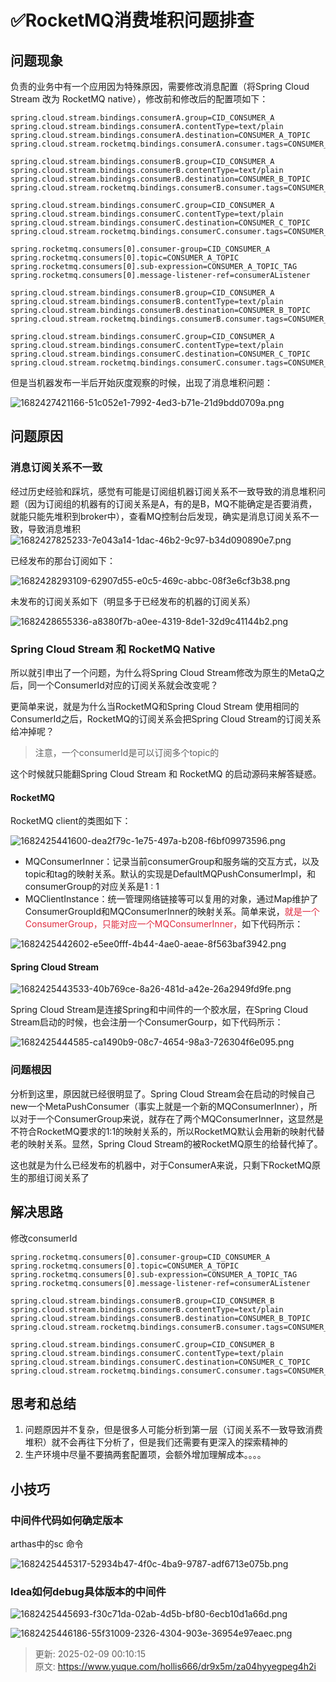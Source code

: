 # ✅RocketMQ消费堆积问题排查

## 问题现象
负责的业务中有一个应用因为特殊原因，需要修改消息配置（将Spring Cloud Stream 改为 RocketMQ native），修改前和修改后的配置项如下：

```properties
spring.cloud.stream.bindings.consumerA.group=CID_CONSUMER_A
spring.cloud.stream.bindings.consumerA.contentType=text/plain
spring.cloud.stream.bindings.consumerA.destination=CONSUMER_A_TOPIC
spring.cloud.stream.rocketmq.bindings.consumerA.consumer.tags=CONSUMER_A_TOPIC_TAG

spring.cloud.stream.bindings.consumerB.group=CID_CONSUMER_A
spring.cloud.stream.bindings.consumerB.contentType=text/plain
spring.cloud.stream.bindings.consumerB.destination=CONSUMER_B_TOPIC
spring.cloud.stream.rocketmq.bindings.consumerB.consumer.tags=CONSUMER_B_TOPIC_TAG

spring.cloud.stream.bindings.consumerC.group=CID_CONSUMER_A
spring.cloud.stream.bindings.consumerC.contentType=text/plain
spring.cloud.stream.bindings.consumerC.destination=CONSUMER_C_TOPIC
spring.cloud.stream.rocketmq.bindings.consumerC.consumer.tags=CONSUMER_C_TOPIC_TAG
```

```properties
spring.rocketmq.consumers[0].consumer-group=CID_CONSUMER_A
spring.rocketmq.consumers[0].topic=CONSUMER_A_TOPIC
spring.rocketmq.consumers[0].sub-expression=CONSUMER_A_TOPIC_TAG
spring.rocketmq.consumers[0].message-listener-ref=consumerAListener

spring.cloud.stream.bindings.consumerB.group=CID_CONSUMER_A
spring.cloud.stream.bindings.consumerB.contentType=text/plain
spring.cloud.stream.bindings.consumerB.destination=CONSUMER_B_TOPIC
spring.cloud.stream.rocketmq.bindings.consumerB.consumer.tags=CONSUMER_B_TOPIC_TAG

spring.cloud.stream.bindings.consumerC.group=CID_CONSUMER_A
spring.cloud.stream.bindings.consumerC.contentType=text/plain
spring.cloud.stream.bindings.consumerC.destination=CONSUMER_C_TOPIC
spring.cloud.stream.rocketmq.bindings.consumerC.consumer.tags=CONSUMER_C_TOPIC_TAG
```

但是当机器发布一半后开始灰度观察的时候，出现了消息堆积问题：

![1682427421166-51c052e1-7992-4ed3-b71e-21d9bdd0709a.png](./img/ke6s_RDKEpt7odKG/1682427421166-51c052e1-7992-4ed3-b71e-21d9bdd0709a-292762.png)

## 问题原因
### 消息订阅关系不一致
经过历史经验和踩坑，感觉有可能是订阅组机器订阅关系不一致导致的消息堆积问题（因为订阅组的机器有的订阅关系是A，有的是B，MQ不能确定是否要消费，就能只能先堆积到broker中），查看MQ控制台后发现，确实是消息订阅关系不一致，导致消息堆积  
![1682427825233-7e043a14-1dac-46b2-9c97-b34d090890e7.png](./img/ke6s_RDKEpt7odKG/1682427825233-7e043a14-1dac-46b2-9c97-b34d090890e7-494177.png)

已经发布的那台订阅如下：

![1682428293109-62907d55-e0c5-469c-abbc-08f3e6cf3b38.png](./img/ke6s_RDKEpt7odKG/1682428293109-62907d55-e0c5-469c-abbc-08f3e6cf3b38-781290.png)

未发布的订阅关系如下（明显多于已经发布的机器的订阅关系）

![1682428655336-a8380f7b-a0ee-4319-8de1-32d9c41144b2.png](./img/ke6s_RDKEpt7odKG/1682428655336-a8380f7b-a0ee-4319-8de1-32d9c41144b2-783003.png)

### Spring Cloud Stream 和 RocketMQ Native
所以就引申出了一个问题，为什么将Spring Cloud Stream修改为原生的MetaQ之后，同一个ConsumerId对应的订阅关系就会改变呢？

更简单来说，就是为什么当RocketMQ和Spring Cloud Stream 使用相同的ConsumerId之后，RocketMQ的订阅关系会把Spring Cloud Stream的订阅关系给冲掉呢？

> 注意，一个consumerId是可以订阅多个topic的
>

这个时候就只能翻Spring Cloud Stream 和 RocketMQ 的启动源码来解答疑惑。

#### RocketMQ
RocketMQ client的类图如下：

![1682425441600-dea2f79c-1e75-497a-b208-f6bf09973596.png](./img/ke6s_RDKEpt7odKG/1682425441600-dea2f79c-1e75-497a-b208-f6bf09973596-856965.png)

+ MQConsumerInner：记录当前consumerGroup和服务端的交互方式，以及topic和tag的映射关系。默认的实现是DefaultMQPushConsumerImpl，和consumerGroup的对应关系是1 : 1
+ MQClientInstance：统一管理网络链接等可以复用的对象，通过Map维护了ConsumerGroupId和MQConsumerInner的映射关系。简单来说，<font style="color:#DF2A3F;">就是一个ConsumerGroup，只能对应一个MQConsumerInner，</font>如下代码所示：

![1682425442602-e5ee0fff-4b44-4ae0-aeae-8f563baf3942.png](./img/ke6s_RDKEpt7odKG/1682425442602-e5ee0fff-4b44-4ae0-aeae-8f563baf3942-514017.png)

#### Spring Cloud Stream
![1682425443533-40b769ce-8a26-481d-a42e-26a2949fd9fe.png](./img/ke6s_RDKEpt7odKG/1682425443533-40b769ce-8a26-481d-a42e-26a2949fd9fe-043073.png)

Spring Cloud Stream是连接Spring和中间件的一个胶水层，在Spring Cloud Stream启动的时候，也会注册一个ConsumerGourp，如下代码所示：

![1682425444585-ca1490b9-08c7-4654-98a3-726304f6e095.png](./img/ke6s_RDKEpt7odKG/1682425444585-ca1490b9-08c7-4654-98a3-726304f6e095-650921.png)

### 问题根因
分析到这里，原因就已经很明显了。Spring Cloud Stream会在启动的时候自己new一个MetaPushConsumer（事实上就是一个新的MQConsumerInner），所以对于一个ConsumerGroup来说，就存在了两个MQConsumerInner，这显然是不符合RocketMQ要求的1:1的映射关系的，所以RocketMQ默认会用新的映射代替老的映射关系。显然，Spring Cloud Stream的被RocketMQ原生的给替代掉了。

这也就是为什么已经发布的机器中，对于ConsumerA来说，只剩下RocketMQ原生的那组订阅关系了

## 解决思路
修改consumerId

```properties
spring.rocketmq.consumers[0].consumer-group=CID_CONSUMER_A
spring.rocketmq.consumers[0].topic=CONSUMER_A_TOPIC
spring.rocketmq.consumers[0].sub-expression=CONSUMER_A_TOPIC_TAG
spring.rocketmq.consumers[0].message-listener-ref=consumerAListener

spring.cloud.stream.bindings.consumerB.group=CID_CONSUMER_B
spring.cloud.stream.bindings.consumerB.contentType=text/plain
spring.cloud.stream.bindings.consumerB.destination=CONSUMER_B_TOPIC
spring.cloud.stream.rocketmq.bindings.consumerB.consumer.tags=CONSUMER_B_TOPIC_TAG

spring.cloud.stream.bindings.consumerC.group=CID_CONSUMER_B
spring.cloud.stream.bindings.consumerC.contentType=text/plain
spring.cloud.stream.bindings.consumerC.destination=CONSUMER_C_TOPIC
spring.cloud.stream.rocketmq.bindings.consumerC.consumer.tags=CONSUMER_C_TOPIC_TAG
```

## 思考和总结
1. 问题原因并不复杂，但是很多人可能分析到第一层（订阅关系不一致导致消费堆积）就不会再往下分析了，但是我们还需要有更深入的探索精神的
2. 生产环境中尽量不要搞两套配置项，会额外增加理解成本。。。。

## 小技巧
### 中间件代码如何确定版本
arthas中的sc 命令 

![1682425445317-52934b47-4f0c-4ba9-9787-adf6713e075b.png](./img/ke6s_RDKEpt7odKG/1682425445317-52934b47-4f0c-4ba9-9787-adf6713e075b-262455.png)

### Idea如何debug具体版本的中间件
![1682425445693-f30c71da-02ab-4d5b-bf80-6ecb10d1a66d.png](./img/ke6s_RDKEpt7odKG/1682425445693-f30c71da-02ab-4d5b-bf80-6ecb10d1a66d-114792.png)



![1682425446186-55f31009-2326-4304-903e-36954e97eaec.png](./img/ke6s_RDKEpt7odKG/1682425446186-55f31009-2326-4304-903e-36954e97eaec-078636.png)



> 更新: 2025-02-09 00:10:15  
> 原文: <https://www.yuque.com/hollis666/dr9x5m/za04hyyegpeg4h2i>